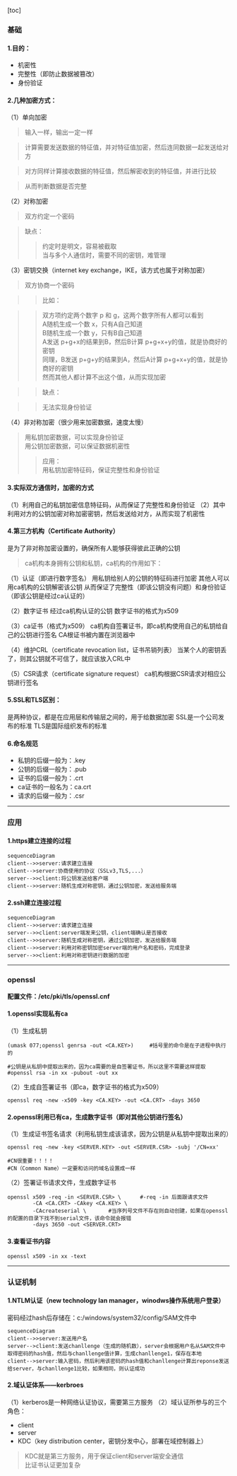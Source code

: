 [toc]
### 基础
#### 1.目的：
* 机密性
* 完整性（即防止数据被篡改）
* 身份验证
#### 2.几种加密方式：
（1）单向加密		
>输入一样，输出一定一样  

>计算需要发送数据的特征值，并对特征值加密，然后连同数据一起发送给对方   

>对方同样计算接收数据的特征值，然后解密收到的特征值，并进行比较  

>从而判断数据是否完整  

（2）对称加密
>双方约定一个密码

>缺点：  
>>约定时是明文，容易被截取     
>>当与多个人通信时，需要不同的密钥，难管理  

（3）密钥交换（internet key exchange，IKE，该方式也属于对称加密）
>双方协商一个密码  

>>比如：

>>双方项约定两个数字 p 和 g，这两个数字所有人都可以看到  
>>A随机生成一个数 x，只有A自己知道  
>>B随机生成一个数 y，只有B自己知道    
  A发送 p+g+x的结果到B，然后B计算 p+g+x+y的值，就是协商好的密钥   
  同理，B发送 p+g+y的结果到A，然后A计算 p+g+x+y的值，就是协商好的密钥   
  然而其他人都计算不出这个值，从而实现加密  

>>缺点：

>>无法实现身份验证  

（4）非对称加密（很少用来加密数据，速度太慢）
>用私钥加密数据，可以实现身份验证  
>用公钥加密数据，可以保证数据机密性   
>>应用：  
>>用私钥加密特征码，保证完整性和身份验证   

#### 3.实际双方通信时，加密的方式
（1）利用自己的私钥加密信息特征码，从而保证了完整性和身份验证
（2）其中利用对方的公钥加密对称加密密钥，然后发送给对方，从而实现了机密性

#### 4.第三方机构（Certificate Authority）
  是为了非对称加密设置的，确保所有人能够获得彼此正确的公钥

>ca机构本身拥有公钥和私钥，ca机构的作用如下：

（1）认证（即进行数字签名）
  用私钥给别人的公钥的特征码进行加密
  其他人可以用ca机构的公钥解密该公钥
  从而保证了完整性（即该公钥没有问题）和身份验证（即该公钥是经过ca认证的）

（2）数字证书
  经过ca机构认证的公钥
  数字证书的格式为x509

（3）ca证书（格式为x509）
  ca机构自签署证书，即ca机构使用自己的私钥给自己的公钥进行签名
  CA根证书被内置在浏览器中

（4）维护CRL（certificate revocation list，证书吊销列表）
  当某个人的密钥丢了，则其公钥就不可信了，就应该放入CRL中

（5）CSR请求（certificate signature request）
  ca机构根据CSR请求对相应公钥进行签名

#### 5.SSL和TLS区别：
  是两种协议，都是在应用层和传输层之间的，用于给数据加密
  SSL是一个公司发布的标准
  TLS是国际组织发布的标准

#### 6.命名规范
* 私钥的后缀一般为：.key
* 公钥的后缀一般为：.pub
* 证书的后缀一般为：.crt
* ca证书的一般名为：ca.crt
* 请求的后缀一般为：.csr

***
### 应用

#### 1.https建立连接的过程
```mermaid
sequenceDiagram
client-->>server:请求建立连接
client-->server:协商使用的协议（SSLv3,TLS,...）
server-->>client:将公钥发送给客户端
client-->>server:随机生成对称密钥，通过公钥加密，发送给服务端
```
#### 2.ssh建立连接过程
```mermaid
sequenceDiagram
client-->>server:请求建立连接
server-->>client:server端发来公钥，client端确认是否接收
client-->>server:随机生成对称密钥，通过公钥加密，发送给服务端
client-->>server:利用对称密钥加密server端的用户名和密码，完成登录
server-->>client:利用对称密钥进行数据的加密
```
***
### openssl
**配置文件：/etc/pki/tls/openssl.cnf**
#### 1.openssl实现私有ca

（1）生成私钥
```shell
(umask 077;openssl genrsa -out <CA.KEY>)     #括号里的命令是在子进程中执行的

#公钥是从私钥中提取出来的，因为ca需要的是自签署证书，所以这里不需要这样提取
#openssl rsa -in xx -pubout -out xx
```
（2）生成自签署证书（即ca，数字证书的格式为x509）
```shell
openssl req -new -x509 -key <CA.KEY> -out <CA.CRT> -days 3650
```
#### 2.openssl利用已有ca，生成数字证书（即对其他公钥进行签名）

（1）生成证书签名请求（利用私钥生成该请求，因为公钥是从私钥中提取出来的）
```shell
openssl req -new -key <SERVER.KEY> -out <SERVER.CSR> -subj '/CN=xx'

#CN很重要！！！！
#CN（Common Name）一定要和访问的域名设置成一样
```
（2）签署证书请求文件，生成数字证书
```shell
openssl x509 -req -in <SERVER.CSR> \      #-req -in 后面跟请求文件
        -CA <CA.CRT> -CAkey <CA.KEY> \
        -CAcreateserial \       #当序列号文件不存在则自动创建，如果在openssl的配置的目录下找不到serial文件，该命令就会报错
        -days 3650 -out <SERVER.CRT>
```
#### 3.查看证书内容
```shell
openssl x509 -in xx -text
```
***
### 认证机制

#### 1.NTLM认证（new technology lan manager，winodws操作系统用户登录）
密码经过hash后存储在：c:/windows/system32/config/SAM文件中
```mermaid
sequenceDiagram
client-->>server:发送用户名
server-->client:发送chanllenge（生成的随机数），server会根据用户名从SAM文件中取得密码的hash值，然后与chanllenge值计算，生成chanllenge1，保存在本地
client-->server:输入密码，然后利用该密码的hash值和chanllenge计算出reponse发送给server，与chanllenge1比较，如果相同，则认证成功
```
#### 2.域认证体系——kerbroes
（1）kerberos是一种网络认证协议，需要第三方服务
（2）域认证所参与的三个角色：
  * client
  * server
  * KDC（key distribution center，密钥分发中心，部署在域控制器上）
> KDC就是第三方服务，用于保证client和server端安全通信  
> 比证书认证更加复杂  
